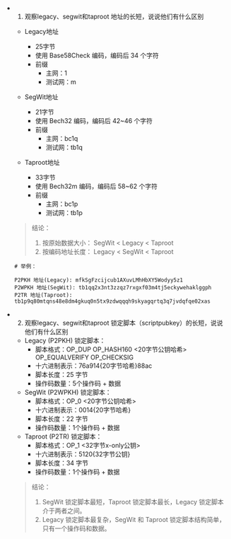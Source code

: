 -  1. 观察legacy、segwit和taproot 地址的⻓短，说说他们有什么区别

    - Legacy地址
        - 25字节
        - 使用 Base58Check 编码，编码后 34 个字符
        - 前缀
            - 主网：1
            - 测试网：m

    - SegWit地址
        - 21字节
        - 使用 Bech32 编码，编码后 42~46 个字符
        - 前缀
            - 主网：bc1q
            - 测试网：tb1q
    - Taproot地址
        - 33字节
        - 使用 Bech32m 编码，编码后 58~62 个字符
        - 前缀
            - 主网：bc1p
            - 测试网：tb1p

    > 结论：
    > 1. 按原始数据大小： SegWit < Legacy < Taproot
    > 2. 按编码地址长度： Legacy < SegWit < Taproot


    ```
    # 举例：

    P2PKH 地址(Legacy): mfkSgFzcijcub1AXuvLMhHbXY5Wodyy5z1
    P2WPKH 地址(SegWit): tb1qq2x3nt3zzqz7rxgxf03m4tj5eckywehaklggph
    P2TR 地址(Taproot): tb1p9q80mtqns48e8dm4gkuq0n5tx9zdwqqqh9skyagqrtq3q7jvdqfqe02xas

    ```

-  2. 观察legacy、segwit和taproot 锁定脚本（scriptpubkey）的⻓短，说说他们有什么区别

    - Legacy (P2PKH) 锁定脚本：
        - 脚本格式：OP_DUP OP_HASH160 <20字节公钥哈希> OP_EQUALVERIFY OP_CHECKSIG
        - 十六进制表示：76a914{20字节哈希}88ac
        - 脚本长度：25 字节
        - 操作码数量：5个操作码 + 数据
    - SegWit (P2WPKH) 锁定脚本：
        - 脚本格式：OP_0 <20字节公钥哈希>
        - 十六进制表示：0014{20字节哈希}
        - 脚本长度：22 字节
        - 操作码数量：1个操作码 + 数据
    - Taproot (P2TR) 锁定脚本：
        - 脚本格式：OP_1 <32字节x-only公钥>
        - 十六进制表示：5120{32字节公钥}
        - 脚本长度：34 字节
        - 操作码数量：1个操作码 + 数据

    > 结论：
    > 1. SegWit 锁定脚本最短，Taproot 锁定脚本最长，Legacy 锁定脚本介于两者之间。
    > 2. Legacy 锁定脚本最复杂，SegWit 和 Taproot 锁定脚本结构简单，只有一个操作码和数据。

